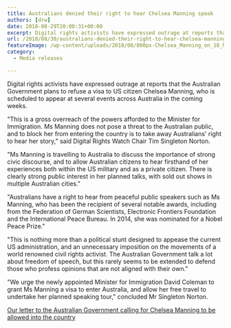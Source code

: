 ```yaml
---
title: Australians denied their right to hear Chelsea Manning speak
authors: [drw]
date: 2018-08-29T20:00:31+00:00
excerpt: Digital rights activists have expressed outrage at reports that the Australian Government plans to refuse a visa to US citizen Chelsea Manning.
url: /2018/08/30/australians-denied-their-right-to-hear-chelsea-manning-speak/
featureImage: /wp-content/uploads/2018/08/800px-Chelsea_Manning_on_18_May_2017.jpg
category:
  - Media releases

---
```

Digital rights activists have expressed outrage at reports that the Australian Government plans to refuse a visa to US citizen Chelsea Manning, who is scheduled to appear at several events across Australia in the coming weeks.


"This is a gross overreach of the powers afforded to the Minister for Immigration. Ms Manning does not pose a threat to the Australian public, and to block her from entering the country is to take away Australians' right to hear her story," said Digital Rights Watch Chair Tim Singleton Norton.


"Ms Manning is travelling to Australia to discuss the importance of strong civic discourse, and to allow Australian citizens to hear firsthand of her experiences both within the US military and as a private citizen. There is clearly strong public interest in her planned talks, with sold out shows in multiple Australian cities."

"Australians have a right to hear from peaceful public speakers such as Ms Manning, who has been the recipient of several notable awards, including from the Federation of German Scientists, Electronic Frontiers Foundation and the International Peace Bureau. In 2014, she was nominated for a Nobel Peace Prize."


"This is nothing more than a political stunt designed to appease the current US administration, and an unnecessary imposition on the movements of a world renowned civil rights activist. The Australian Government talk a lot about freedom of speech, but this rarely seems to be extended to defend those who profess opinions that are not aligned with their own."


"We urge the newly appointed Minister for Immigration David Coleman to grant Ms Manning a visa to enter Australia, and allow her free travel to undertake her planned speaking tour," concluded Mr Singleton Norton.

<div class="wp-block-file">
  <a href="/wp-content/uploads/2018/08/DRW_letter_Manning.pdf">Our letter to the Australian Government calling for Chelsea Manning to be allowed into the country<br/></a>
</div>
